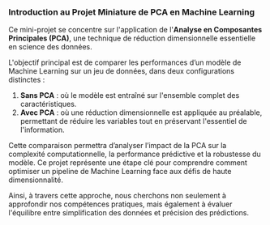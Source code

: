 ### Introduction au Projet Miniature de PCA en Machine Learning

 Ce mini-projet se concentre sur l'application de l'**Analyse en Composantes Principales (PCA)**, une technique de réduction dimensionnelle essentielle en science des données.

L'objectif principal est de comparer les performances d’un modèle de Machine Learning sur un jeu de données, dans deux configurations distinctes :  
1. **Sans PCA** : où le modèle est entraîné sur l'ensemble complet des caractéristiques.  
2. **Avec PCA** : où une réduction dimensionnelle est appliquée au préalable, permettant de réduire les variables tout en préservant l'essentiel de l'information.

Cette comparaison permettra d’analyser l’impact de la PCA sur la complexité computationnelle, la performance prédictive et la robustesse du modèle. Ce projet représente une étape clé pour comprendre comment optimiser un pipeline de Machine Learning face aux défis de haute dimensionnalité.

Ainsi, à travers cette approche, nous cherchons non seulement à approfondir nos compétences pratiques, mais également à évaluer l'équilibre entre simplification des données et précision des prédictions.